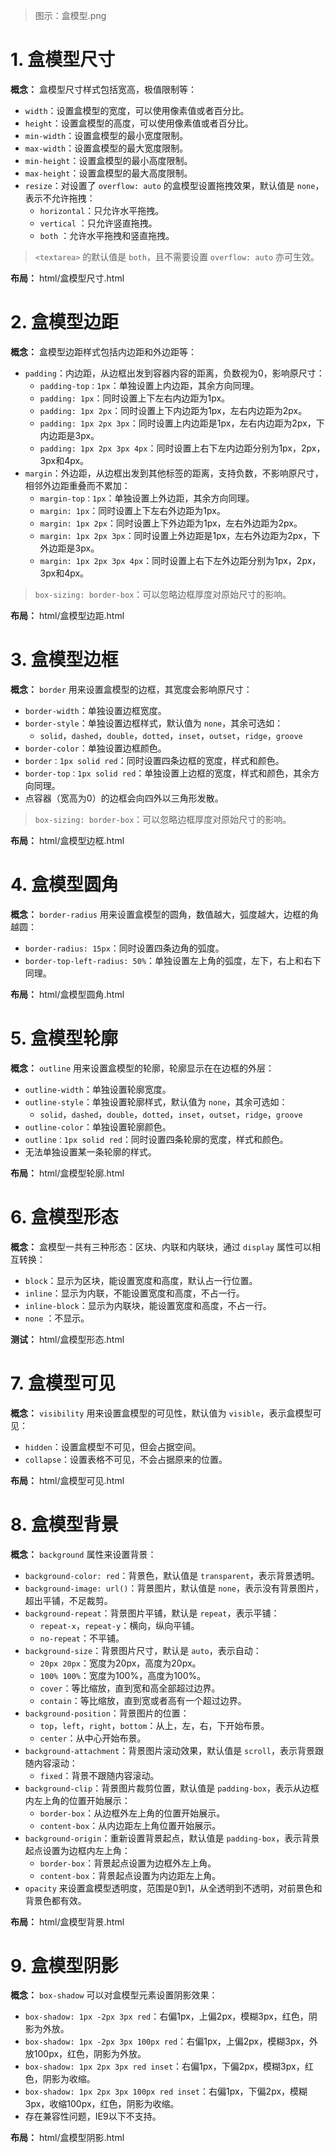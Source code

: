 > 图示：盒模型.png

# 1. 盒模型尺寸

**概念：** 盒模型尺寸样式包括宽高，极值限制等：
- `width`：设置盒模型的宽度，可以使用像素值或者百分比。
- `height`：设置盒模型的高度，可以使用像素值或者百分比。
- `min-width`：设置盒模型的最小宽度限制。
- `max-width`：设置盒模型的最大宽度限制。
- `min-height`：设置盒模型的最小高度限制。
- `max-height`：设置盒模型的最大高度限制。
- `resize`：对设置了 `overflow: auto` 的盒模型设置拖拽效果，默认值是 `none`，表示不允许拖拽：
    - `horizontal`：只允许水平拖拽。
    - `vertical` ：只允许竖直拖拽。
    - `both` ：允许水平拖拽和竖直拖拽。
 
 > `<textarea>` 的默认值是 `both`，且不需要设置 `overflow: auto` 亦可生效。
 
**布局：** html/盒模型尺寸.html

# 2. 盒模型边距

**概念：** 盒模型边距样式包括内边距和外边距等：
- `padding`：内边距，从边框出发到容器内容的距离，负数视为0，影响原尺寸：
    - `padding-top：1px`：单独设置上内边距，其余方向同理。
    - `padding: 1px`：同时设置上下左右内边距为1px。
    - `padding: 1px 2px`：同时设置上下内边距为1px，左右内边距为2px。
    - `padding: 1px 2px 3px`：同时设置上内边距是1px，左右内边距为2px，下内边距是3px。
    - `padding: 1px 2px 3px 4px`：同时设置上右下左内边距分别为1px，2px，3px和4px。
- `margin`：外边距，从边框出发到其他标签的距离，支持负数，不影响原尺寸，相邻外边距重叠而不累加：
    - `margin-top：1px`：单独设置上外边距，其余方向同理。
    - `margin: 1px`：同时设置上下左右外边距为1px。
    - `margin: 1px 2px`：同时设置上下外边距为1px，左右外边距为2px。
    - `margin: 1px 2px 3px`：同时设置上外边距是1px，左右外边距为2px，下外边距是3px。
    - `margin: 1px 2px 3px 4px`：同时设置上右下左外边距分别为1px，2px，3px和4px。

> `box-sizing: border-box`：可以忽略边框厚度对原始尺寸的影响。

**布局：** html/盒模型边距.html

# 3. 盒模型边框

**概念：** `border` 用来设置盒模型的边框，其宽度会影响原尺寸：
- `border-width`：单独设置边框宽度。
- `border-style`：单独设置边框样式，默认值为 `none`，其余可选如：
    - `solid`，`dashed`，`double`，`dotted`，`inset`，`outset`，`ridge`，`groove`
- `border-color`：单独设置边框颜色。
- `border：1px solid red`：同时设置四条边框的宽度，样式和颜色。
- `border-top：1px solid red`：单独设置上边框的宽度，样式和颜色，其余方向同理。
- 点容器（宽高为0）的边框会向四外以三角形发散。

> `box-sizing: border-box`：可以忽略边框厚度对原始尺寸的影响。

**布局：** html/盒模型边框.html

# 4. 盒模型圆角

**概念：** `border-radius` 用来设置盒模型的圆角，数值越大，弧度越大，边框的角越圆：
- `border-radius: 15px`：同时设置四条边角的弧度。
- `border-top-left-radius: 50%`：单独设置左上角的弧度，左下，右上和右下同理。

**布局：** html/盒模型圆角.html

# 5. 盒模型轮廓

**概念：** `outline` 用来设置盒模型的轮廓，轮廓显示在在边框的外层：
- `outline-width`：单独设置轮廓宽度。
- `outline-style`：单独设置轮廓样式，默认值为 `none`，其余可选如：
    - `solid`，`dashed`，`double`，`dotted`，`inset`，`outset`，`ridge`，`groove`
- `outline-color`：单独设置轮廓颜色。
- `outline：1px solid red`：同时设置四条轮廓的宽度，样式和颜色。
- 无法单独设置某一条轮廓的样式。

**布局：** html/盒模型轮廓.html

# 6. 盒模型形态

**概念：** 盒模型一共有三种形态：区块、内联和内联块，通过 `display` 属性可以相互转换：
- `block`：显示为区块，能设置宽度和高度，默认占一行位置。
- `inline`：显示为内联，不能设置宽度和高度，不占一行。
- `inline-block`：显示为内联块，能设置宽度和高度，不占一行。
- `none` ：不显示。

**测试：** html/盒模型形态.html

# 7. 盒模型可见

**概念：** `visibility` 用来设置盒模型的可见性，默认值为 `visible`，表示盒模型可见：
- `hidden`：设置盒模型不可见，但会占据空间。
- `collapse`：设置表格不可见，不会占据原来的位置。

**布局：** html/盒模型可见.html

# 8. 盒模型背景

**概念：** `background` 属性来设置背景：
- `background-color: red`：背景色，默认值是 `transparent`，表示背景透明。
- `background-image: url()`：背景图片，默认值是 `none`，表示没有背景图片，超出平铺，不足裁剪。
- `background-repeat`：背景图片平铺，默认是 `repeat`，表示平铺：
    - `repeat-x`，`repeat-y`：横向，纵向平铺。
    - `no-repeat`：不平铺。
- `background-size`：背景图片尺寸，默认是 `auto`，表示自动：
    - `20px 20px`：宽度为20px，高度为20px。
    - `100% 100%`：宽度为100%，高度为100%。
    - `cover`：等比缩放，直到宽和高全部超过边界。
    - `contain`：等比缩放，直到宽或者高有一个超过边界。
- `background-position`：背景图片的位置：
    - `top`，`left`，`right`，`bottom`：从上，左，右，下开始布景。
    - `center`：从中心开始布景。
- `background-attachment`：背景图片滚动效果，默认值是 `scroll`，表示背景跟随内容滚动：
    - `fixed`：背景不跟随内容滚动。
- `background-clip`：背景图片裁剪位置，默认值是 `padding-box`，表示从边框内左上角的位置开始展示：
    - `border-box`：从边框外左上角的位置开始展示。
    - `content-box`：从内边距左上角位置开始展示。
- `background-origin`：重新设置背景起点，默认值是 `padding-box`，表示背景起点设置为边框内左上角：
    - `border-box`：背景起点设置为边框外左上角。
    - `content-box`：背景起点设置为内边距左上角。
- `opacity` 来设置盒模型透明度，范围是0到1，从全透明到不透明，对前景色和背景色都有效。

**布局：** html/盒模型背景.html

# 9. 盒模型阴影

**概念：** `box-shadow` 可以对盒模型元素设置阴影效果：
- `box-shadow: 1px -2px 3px red`：右偏1px，上偏2px，模糊3px，红色，阴影为外放。
- `box-shadow: 1px -2px 3px 100px red`：右偏1px，上偏2px，模糊3px，外放100px，红色，阴影为外放。
- `box-shadow: 1px 2px 3px red inset`：右偏1px，下偏2px，模糊3px，红色，阴影为收缩。
- `box-shadow: 1px 2px 3px 100px red inset`：右偏1px，下偏2px，模糊3px，收缩100px，红色，阴影为收缩。
- 存在兼容性问题，IE9以下不支持。

**布局：** html/盒模型阴影.html
